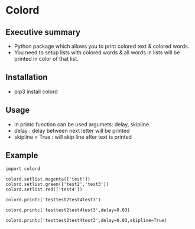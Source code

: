 # Colord


## Executive summary

- Python package which allows you to print colored text & colored words.
- You need to setup lists with colored words & all words in lists will be printed in color of that list.

## Installation

- pip3 install colord


## Usage

- in printc function can be used argumets: delay, skipline.
- delay : delay between next letter will be printed
- skipline = True : will skip line after text is printed

## Example

```
import colord

colord.setlist.magenta(['test'])
colord.setlist.green(['test2','test3'])
colord.setlist.red(['test4'])

colord.printc('testtest2test4test3')

colord.printc('testtest2test4test3',delay=0.03)

colord.printc('testtest2test4test3',delay=0.03,skipline=True)
```
